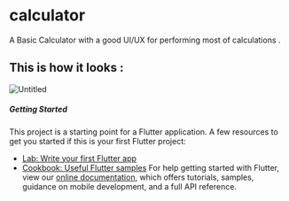 # calculator

A Basic Calculator with a good UI/UX for performing most of calculations .
## This is how it looks :
![Untitled](https://user-images.githubusercontent.com/58221273/72204370-f5b45480-349c-11ea-89a7-f9c008d47aa8.png)



##### Getting Started

This project is a starting point for a Flutter application.
A few resources to get you started if this is your first Flutter project:
- [Lab: Write your first Flutter app](https://flutter.dev/docs/get-started/codelab)
- [Cookbook: Useful Flutter samples](https://flutter.dev/docs/cookbook)
For help getting started with Flutter, view our
[online documentation](https://flutter.dev/docs), which offers tutorials,
samples, guidance on mobile development, and a full API reference.
